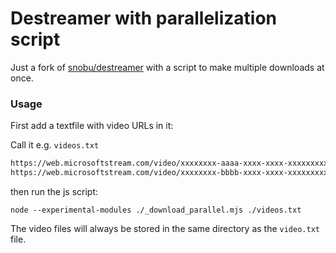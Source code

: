 # Destreamer with parallelization script
Just a fork of [snobu/destreamer](https://github.com/snobu/destreamer) with a script to make multiple downloads at once.

### Usage
First add a textfile with video URLs in it:

Call it e.g. `videos.txt`
```txt
https://web.microsoftstream.com/video/xxxxxxxx-aaaa-xxxx-xxxx-xxxxxxxxxxxx
https://web.microsoftstream.com/video/xxxxxxxx-bbbb-xxxx-xxxx-xxxxxxxxxxxx
```

then run the js script:

```shell
node --experimental-modules ./_download_parallel.mjs ./videos.txt
```

The video files will always be stored in the same directory as the `video.txt` file.
